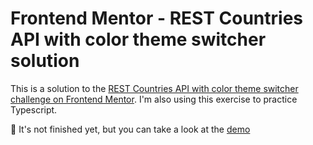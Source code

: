 # Frontend Mentor - REST Countries API with color theme switcher solution

This is a solution to the [REST Countries API with color theme switcher challenge on Frontend Mentor](https://www.frontendmentor.io/challenges/rest-countries-api-with-color-theme-switcher-5cacc469fec04111f7b848ca).
I'm also using this exercise to practice Typescript.

🚧 It's not finished yet, but you can take a look at the [demo](https://rest-countries-14mei18rv-hedg0305.vercel.app/)
